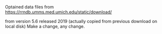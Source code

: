 Optained data files from
https://rrndb.umms.med.umich.edu/static/download/

from version 5.6 released 2019
(actually copied from previous download on local disk)
Make a change, any change.
